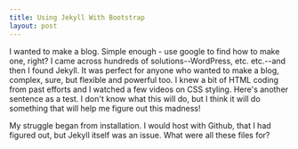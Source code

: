 ```yaml
---
title: Using Jekyll With Bootstrap
layout: post
---
```


I wanted to make a blog. Simple enough - use google to find how to make one, right? I came across hundreds of solutions--WordPress, etc. etc.--and then I found Jekyll. It was perfect for anyone who wanted to make a blog, complex, sure, but flexible and powerful too. I knew a bit of HTML coding from past efforts and I watched a few videos on CSS styling. Here's another sentence as a test. I don't know what this will do, but I think it will do something that will help me figure out this madness!

My struggle began from installation. I would host with Github, that I had figured out, but Jekyll itself was an issue. What were all these files for?